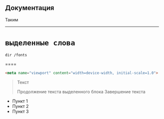 Документация
-
Таким
*****
`выделенные слова`
====
    dir /fonts
====
```html
<meta name="viewport" content="width=device-width, initial-scale=1.0">
```
> Текст
> 
> Продолжение текста выделенного блока
> Завершение текста

* Пункт 1
* Пункт 2
* Пункт 3
